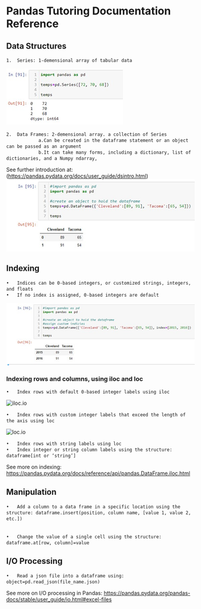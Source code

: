
# Pandas Tutoring Documentation Reference 

## Data Structures 

    1.	Series: 1-demensional array of tabular data
![Series Image.io](/Pandas_tutoring_project/images/Picture1.jpg "Series image")

 
    2.	Data Frames: 2-demensional array. a collection of Series 
                a.Can be created in the dataframe statement or an object can be passed as an argument
                b.It can take many forms, including a dictionary, list of dictionaries, and a Numpy ndarray, 
 
 See further introduction at: (https://pandas.pydata.org/docs/user_guide/dsintro.html)
 ![Data Frame Image.io](/Pandas_tutoring_project/images/Picture2.jpg "Data Frame Image")
 
## Indexing
    •   Indices can be 0-based integers, or customized strings, integers, and floats 
    •   If no index is assigned, 0-based integers are default 
![Customizing Indicies Image.io](/Pandas_tutoring_project/images/Picture3.jpg "Custom Indexing")

### Indexing rows and columns, using iloc and loc 
    •	Index rows with default 0-based integer labels using iloc 
    
![iloc.io](/Pandas_tutoring_project/Picture4.jpg "iloc indexing") 

    •	Index rows with custom integer labels that exceed the length of the axis using loc
    
![loc.io](/Pandas_tutoring_project/Picture5.jpg "loc indexing")

    •	Index rows with string labels using loc
    •	Index integer or string column labels using the structure: dataframe[int or ‘string’]
    
 See more on indexing: https://pandas.pydata.org/docs/reference/api/pandas.DataFrame.iloc.html

## Manipulation 
    •	Add a column to a data frame in a specific location using the structure: dataframe.insert(position, column name, [value 1, value 2, etc.])
 

    •	Change the value of a single cell using the structure: dataframe.at[row, column]=value 
 

## I/O Processing 
    •	Read a json file into a dataframe using: object=pd.read_json(file_name.json)
    
See more on I/O processing in Pandas: https://pandas.pydata.org/pandas-docs/stable/user_guide/io.html#excel-files
